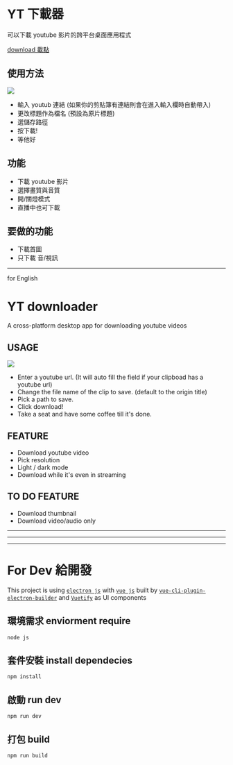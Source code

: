 # YT 下載器

可以下載 youtube 影片的跨平台桌面應用程式

[download 載點](https://drive.google.com/drive/folders/1kTFlqU2rykcEzeVu3S6qhHtHqzF1y1sq?usp=sharing)

## 使用方法

![](https://i.imgur.com/e35m6KU.png)

- 輸入 youtub 連結 (如果你的剪貼簿有連結則會在進入輸入欄時自動帶入)
- 更改標題作為檔名 (預設為原片標題)
- 選儲存路徑
- 按下載!
- 等他好

## 功能

- 下載 youtube 影片
- 選擇畫質與音質
- 開/關燈模式
- 直播中也可下載

## 要做的功能

- 下載首圖
- 只下載 音/視訊

---

for English

# YT downloader

A cross-platform desktop app for downloading youtube videos

## USAGE

![](https://i.imgur.com/e35m6KU.png)

- Enter a youtube url. (It will auto fill the field if your clipboad has a youtube url)
- Change the file name of the clip to save. (default to the origin title)
- Pick a path to save.
- Click download!
- Take a seat and have some coffee till it's done.

## FEATURE

- Download youtube video
- Pick resolution
- Light / dark mode
- Download while it's even in streaming

## TO DO FEATURE

- Download thumbnail
- Download video/audio only

---

---

---

# For Dev 給開發

This project is using [`electron js`](https://www.electronjs.org/) with [`vue js`](https://vuejs.org/) built by [`vue-cli-plugin-electron-builder`](https://nklayman.github.io/vue-cli-plugin-electron-builder/) and [`Vuetify`](https://vuetifyjs.com/en/) as UI components

## 環境需求 enviorment require

```
node js
```

## 套件安裝 install dependecies

```
npm install
```

## 啟動 run dev

```
npm run dev
```

## 打包 build

```
npm run build
```
